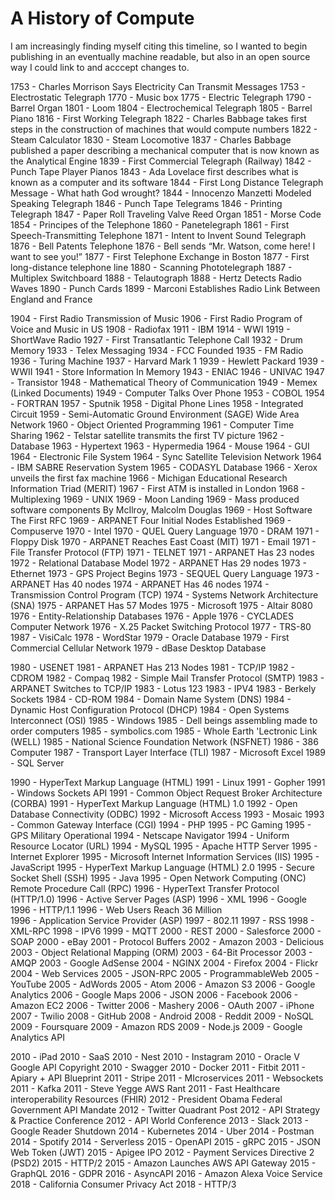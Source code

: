 # A History of Compute
I am increasingly finding myself citing this timeline, so I wanted to begin publishing in an eventually machine readable, but also in an open source way I could link to and acccept changes to.

1753 - Charles Morrison Says Electricity Can Transmit Messages
1753 - Electrostatic Telegraph
1770 - Music box
1775 - Electric Telegraph
1790 - Barrel Organ
1801 - Loom
1804 - Electrochemical Telegraph
1805 - Barrel Piano
1816 - First Working Telegraph
1822 - Charles Babbage takes first steps in the construction of machines that would compute numbers
1822 - Steam Calculator
1830 - Steam Locomotive
1837 - Charles Babbage published a paper describing a mechanical computer that is now known as the Analytical Engine
1839 - First Commercial Telegraph (Railway)
1842 - Punch Tape Player Pianos
1843 - Ada Lovelace first describes what is known as a computer and its software
1844 - First Long Distance Telegraph Message - What hath God wrought?
1844 - Innocenzo Manzetti Modeled Speaking Telegraph
1846 - Punch Tape Telegrams
1846 - Printing Telegraph 
1847 - Paper Roll Traveling Valve Reed Organ
1851 - Morse Code
1854 - Principes of the Telephone
1860 - Panetelegraph
1861 - First Speech-Transmitting Telephone
1871 - Intent to Invent Sound Telegraph
1876 - Bell Patents Telephone
1876 - Bell sends “Mr. Watson, come here! I want to see you!”
1877 - First Telephone Exchange in Boston
1877 - First long-distance telephone line
1880 - Scanning Phototelegraph
1887 - Multiplex Switchboard
1888 - Telautograph
1888 - Hertz Detects Radio Waves
1890 - Punch Cards
1899 - Marconi Establishes Radio Link Between England and France

1904 - First Radio Transmission of Music
1906 - First Radio Program of Voice and Music in US
1908 - Radiofax
1911 - IBM
1914 - WWI
1919 - ShortWave Radio
1927 - First Transatlantic Telephone Call
1932 - Drum Memory
1933 - Telex Messaging
1934 - FCC Founded
1935 - FM Radio
1936 - Turing Machine
1937 - Harvard Mark 1
1939 - Hewlett Packard
1939 - WWII
1941 - Store Information In Memory
1943 - ENIAC
1946 - UNIVAC
1947 - Transistor
1948 - Mathematical Theory of Communication
1949 - Memex (Linked Documents)
1949 - Computer Talks Over Phone
1953 - COBOL
1954 - FORTRAN
1957 - Sputnik
1958 - Digital Phone Lines
1958 - Integrated Circuit
1959 - Semi-Automatic Ground Environment (SAGE) Wide Area Network
1960 - Object Oriented Programming
1961 - Computer Time Sharing
1962 - Telstar satellite transmits the first TV picture
1962 - Database
1963 - Hypertext
1963 - Hypermedia
1964 - Mouse
1964 - GUI
1964 - Electronic File System
1964 - Sync Satellite Television Network
1964 - IBM SABRE Reservation System
1965 - CODASYL Database
1966 - Xerox unveils the first fax machine
1966 - Michigan Educational Research Information Triad (MERIT) 
1967 - First ATM is installed in London
1968 - Multiplexing
1969 - UNIX
1969 - Moon Landing
1969 - Mass produced software components By McIlroy, Malcolm Douglas
1969 - Host Software The First RFC
1969 - ARPANET Four Initial Nodes Established
1969 - Compuserve
1970 - Intel
1970 - QUEL Query Language
1970 - DRAM
1971 - Floppy Disk
1970 - ARPANET Reaches East Coast (MIT)
1971 - Email
1971 - File Transfer Protocol (FTP)
1971 - TELNET
1971 - ARPANET Has 23 nodes
1972 - Relational Database Model
1972 - ARPANET Has 29 nodes
1973 - Ethernet
1973 - GPS Project Begins
1973 - SEQUEL Query Language
1973 - ARPANET Has 40 nodes
1974 - ARPANET Has 46 nodes
1974 - Transmission Control Program (TCP)
1974 - Systems Network Architecture (SNA)
1975 - ARPANET Has 57 Modes
1975 - Microsoft
1975 - Altair 8080
1976 - Entity-Relationship Databases
1976 - Apple
1976 - CYCLADES Computer Network
1976 - X.25 Packet Switching Protocol
1977 - TRS-80
1987 - VisiCalc
1978 - WordStar
1979 - Oracle Database
1979 - First Commercial Cellular Network
1979 - dBase Desktop Database

1980 - USENET
1981 - ARPANET Has 213 Nodes
1981 - TCP/IP
1982 - CDROM
1982 - Compaq
1982 - Simple Mail Transfer Protocol (SMTP)
1983 - ARPANET Switches to TCP/IP
1983 - Lotus 123
1983 - IPV4
1983 - Berkely Sockets
1984 - CD-ROM
1984 - Domain Name System  (DNS)
1984 - Dynamic Host Configuration Protocol (DHCP)
1984 - Open Systems Interconnect (OSI)
1985 - Windows
1985 - Dell beings assembling made to order computers
1985 - symbolics.com
1985 - Whole Earth 'Lectronic Link (WELL)
1985 - National Science Foundation Network (NSFNET)
1986 - 386 Computer
1987 - Transport Layer Interface (TLI)
1987 - Microsoft Excel
1989 - SQL Server

1990 - HyperText Markup Language (HTML)
1991 - Linux
1991 - Gopher
1991 - Windows Sockets API
1991 - Common Object Request Broker Architecture (CORBA)
1991 - HyperText Markup Language (HTML) 1.0
1992 - Open Database Connectivity (ODBC)
1992 - Microsoft Access
1993 - Mosaic
1993 - Common Gateway Interface (CGI)
1994 - PHP
1995 - PC Gaming
1995 - GPS Military Operational
1994 - Netscape Navigator
1994 - Uniform Resource Locator (URL)
1994 - MySQL
1995 - Apache HTTP Server
1995 - Internet Explorer
1995 - Microsoft Internet Information Services (IIS)
1995 - JavaScript
1995 - HyperText Markup Language (HTML)  2.0
1995 - Secure Socket Shell (SSH)
1995 - Java
1995 - Open Network Computing (ONC) Remote Procedure Call (RPC) 
1996 - HyperText Transfer Protocol (HTTP/1.0)
1996 - Active Server Pages (ASP)
1996 - XML
1996 - Google
1996 - HTTP/1.1
1996 - Web Users Reach 36 Million	
1996 - Application Service Provider (ASP)
1997 - 802.11
1997 - RSS
1998 - XML-RPC
1998 - IPV6
1999 - MQTT
2000 - REST
2000 - Salesforce
2000 - SOAP
2000 - eBay
2001 - Protocol Buffers
2002 - Amazon
2003 - Delicious
2003 - Object Relational Mapping (ORM)
2003 - 64-Bit Processor
2003 - AMQP
2003 - Google AdSense
2004 - NGINX
2004 - Firefox
2004 - Flickr
2004 - Web Services
2005 - JSON-RPC
2005 - ProgrammableWeb
2005 - YouTube
2005 - AdWords
2005 - Atom
2006 - Amazon S3
2006 - Google Analytics
2006 - Google Maps
2006 - JSON
2006 - Facebook
2006 - Amazon EC2
2006 - Twitter
2006 - Mashery
2006 - OAuth
2007 - iPhone
2007 - Twilio
2008 - GitHub
2008 - Android
2008 - Reddit
2009 - NoSQL
2009 - Foursquare
2009 - Amazon RDS
2009 - Node.js
2009 - Google Analytics API

2010 - iPad
2010 - SaaS
2010 - Nest
2010 - Instagram
2010 - Oracle V Google API Copyright
2010 - Swagger
2010 - Docker
2011 - Fitbit
2011 - Apiary + API Blueprint
2011 - Stripe
2011 - MIcroservices
2011 - Websockets 
2011 - Kafka
2011 - Steve Yegge AWS Rant
2011 - Fast Healthcare interoperability Resources (FHIR)
2012 - President Obama Federal Government API Mandate
2012 - Twitter Quadrant Post
2012 - API Strategy & Practice Conference
2012 - API World Conference
2013 - Slack
2013 - Google Reader Shutdown
2014 - Kubernetes
2014 - Uber
2014 - Postman
2014 - Spotify
2014 - Serverless
2015 - OpenAPI
2015 - gRPC
2015 - JSON Web Token (JWT)
2015 - Apigee IPO
2012 - Payment Services Directive 2 (PSD2)
2015 - HTTP/2
2015 - Amazon Launches AWS API Gateway
2015 - GraphQL
2016 - GDPR
2016 - AsyncAPI
2016 - Amazon Alexa Voice Service
2018 - California Consumer Privacy Act
2018 - HTTP/3
